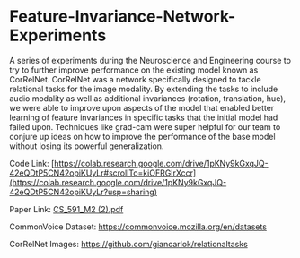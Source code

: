 # Feature-Invariance-Network-Experiments

A series of experiments during the Neuroscience and Engineering course to try to further improve performance on the existing model known as CorRelNet. CorRelNet was a network specifically designed to tackle relational tasks for the image modality. By extending the tasks to include audio modality as well as additional invariances (rotation, translation, hue), we were able to improve upon aspects of the model that enabled better learning of feature invariances in specific tasks that the initial model had failed upon. Techniques like grad-cam were super helpful for our team to conjure up ideas on how to improve the performance of the base model without losing its powerful generalization. 

Code Link: [https://colab.research.google.com/drive/1pKNy9kGxqJQ-42eQDtP5CN42opiKUyLr#scrollTo=kiOFRGIrXccr](https://colab.research.google.com/drive/1pKNy9kGxqJQ-42eQDtP5CN42opiKUyLr?usp=sharing)

Paper Link: [CS_591_M2 (2).pdf](https://github.com/Lore-Rent-Man/Feature-Invariance-Network-Experiments/files/12469463/CS_591_M2.2.pdf)

CommonVoice Dataset: https://commonvoice.mozilla.org/en/datasets

CorRelNet Images: https://github.com/giancarlok/relationaltasks

